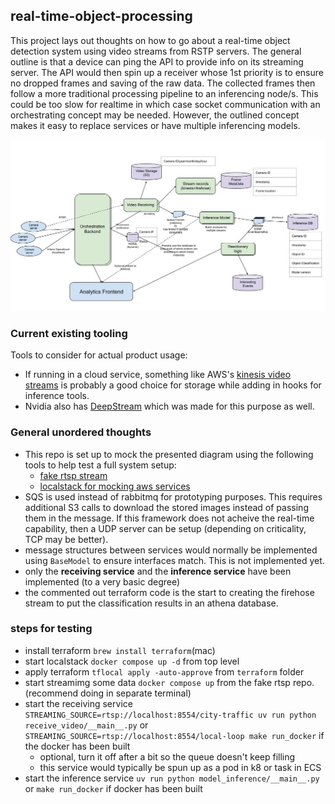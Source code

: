 ## real-time-object-processing
This project lays out thoughts on how to go about a real-time object detection system using video streams from RSTP servers. The general outline is that a device can ping the API to provide info on its streaming server. The API would then spin up a receiver whose 1st priority is to ensure no dropped frames and saving of the raw data. The collected frames then follow a more traditional
processing pipeline to an inferencing node/s. This could be too slow for realtime in which case socket communication with an orchestrating concept may be needed. However, the outlined concept makes it easy to replace services or have multiple inferencing models.

![diagram](./docs/diagram.png)

### Current existing tooling
Tools to consider for actual product usage:
- If running in a cloud service, something like AWS's [kinesis video streams](https://aws.amazon.com/kinesis/video-streams/features/?nc=sn&loc=2) is probably a good choice for storage while adding in hooks for inference tools.
- Nvidia also has [DeepStream](https://developer.nvidia.com/deepstream-sdk) which was made for this purpose as well.

### General unordered thoughts
- This repo is set up to mock the presented diagram using the following tools to help test a full system
setup:
  - [fake rtsp stream](https://github.com/insight-platform/Fake-RTSP-Stream?tab=readme-ov-file)
  - [localstack for mocking aws services](https://docs.localstack.cloud/overview/)
- SQS is used instead of rabbitmq for prototyping purposes. This requires additional S3 calls to download the stored
images instead of passing them in the message. If this framework does not acheive the real-time capability, then a UDP server can be setup (depending on criticality, TCP may be better).
- message structures between services would normally be implemented using `BaseModel` to ensure interfaces match. This is not implemented yet.
- only the **receiving service** and the **inference service** have been implemented (to a very basic degree)
- the commented out terraform code is the start to creating the firehose stream to put the classification results in an athena database.

### steps for testing
- install terraform `brew install terraform`(mac)
- start localstack `docker compose up -d` from top level
- apply terraform `tflocal apply -auto-approve` from `terraform` folder
- start streamimg some data `docker compose up` from the fake rtsp repo. (recommend doing in separate terminal)
- start the receiving service `STREAMING_SOURCE=rtsp://localhost:8554/city-traffic uv run python receive_video/__main__.py` or `STREAMING_SOURCE=rtsp://localhost:8554/local-loop make run_docker` if the docker has been built
  - optional, turn it off after a bit so the queue doesn't keep filling
  - this service would typically be spun up as a pod in k8 or task in ECS
- start the inference service `uv run python model_inference/__main__.py` or `make run_docker` if docker has been built
